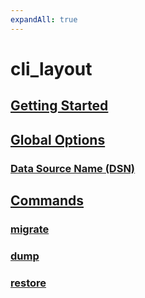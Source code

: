 ```yaml
---
expandAll: true
---
```


# cli_layout

## [Getting Started](#getting-started)

## [Global Options](#global-options)

### [Data Source Name (DSN)](#data-source-name-dsn)

## [Commands](#commands)

### [migrate](#migrate)

### [dump](#dump)

### [restore](#restore)
